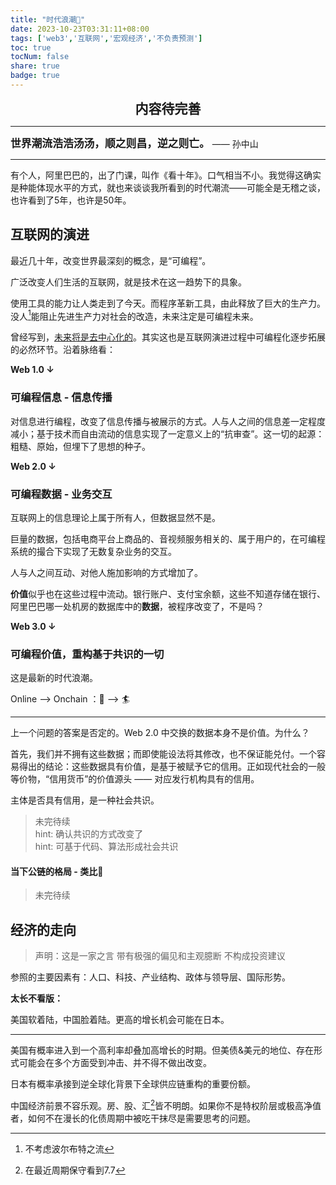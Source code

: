 ```yaml
---
title: "时代浪潮🌊"
date: 2023-10-23T03:31:11+08:00
tags: ['web3','互联网','宏观经济','不负责预测']
toc: true
tocNum: false
share: true
badge: true
---
```

<center><strong><span style="font-size: 1.5em">
内容待完善
</span></strong></center>

--- 

<strong><span style="font-size: 1.2em">
世界潮流浩浩汤汤，顺之则昌，逆之则亡。
</strong></span>—— 孙中山

---

有个人，阿里巴巴的，出了门课，叫作《看十年》。口气相当不小。我觉得这确实是种能体现水平的方式，就也来谈谈我所看到的时代潮流——可能全是无稽之谈，也许看到了5年，也许是50年。

## 互联网的演进 

最近几十年，改变世界最深刻的概念，是“可编程”。

广泛改变人们生活的互联网，就是技术在这一趋势下的具象。

使用工具的能力让人类走到了今天。而程序革新工具，由此释放了巨大的生产力。没人[^1]能阻止先进生产力对社会的改造，未来注定是可编程未来。

曾经写到，[未来将是去中心化的](https://eating.work/useful/decentralized-future/)。其实这也是互联网演进过程中可编程化逐步拓展的必然环节。沿着脉络看：

**Web 1.0 ↓**

### 可编程信息 - 信息传播

对信息进行编程，改变了信息传播与被展示的方式。人与人之间的信息差一定程度减小；基于技术而自由流动的信息实现了一定意义上的“抗审查”。这一切的起源：粗糙、原始，但埋下了思想的种子。

**Web 2.0 ↓**

### 可编程数据 - 业务交互

互联网上的信息理论上属于所有人，但数据显然不是。

巨量的数据，包括电商平台上商品的、音视频服务相关的、属于用户的，在可编程系统的撮合下实现了无数复杂业务的交互。

人与人之间互动、对他人施加影响的方式增加了。

**价值**似乎也在这些过程中流动。银行账户、支付宝余额，这些不知道存储在银行、阿里巴巴哪一处机房的数据库中的**数据**，被程序改变了，不是吗？

**Web 3.0 ↓**

### 可编程价值，重构基于共识的一切

这是最新的时代浪潮。

Online ——> Onchain ：🌊 ——> 🏄 

---

上一个问题的答案是否定的。Web 2.0 中交换的数据本身不是价值。为什么？

首先，我们并不拥有这些数据；而即使能设法将其修改，也不保证能兑付。一个容易得出的结论：这些数据具有价值，是基于被赋予它的信用。正如现代社会的一般等价物，“信用货币”的价值源头 —— 对应发行机构具有的信用。

主体是否具有信用，是一种社会共识。

> 未完待续 <br>
> hint: 确认共识的方式改变了<br>
> hint: 可基于代码、算法形成社会共识 



#### 当下公链的格局 - 类比📱

>未完待续

## 经济的走向

> 声明：这是一家之言 带有极强的偏见和主观臆断 不构成投资建议

参照的主要因素有：人口、科技、产业结构、政体与领导层、国际形势。

**太长不看版：** 

美国软着陆，中国脸着陆。更高的增长机会可能在日本。

---

美国有概率进入到一个高利率却叠加高增长的时期。但美债&美元的地位、存在形式可能会在多个方面受到冲击、并不得不做出改变。

日本有概率承接到逆全球化背景下全球供应链重构的重要份额。

中国经济前景不容乐观。房、股、汇[^2]皆不明朗。如果你不是特权阶层或极高净值者，如何不在漫长的化债周期中被吃干抹尽是需要思考的问题。

[^1]: 不考虑波尔布特之流
[^2]: 在最近周期保守看到7.7